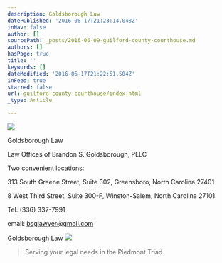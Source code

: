 ```yaml
---
description: Goldsborough Law
datePublished: '2016-06-17T21:23:14.048Z'
inNav: false
author: []
sourcePath: _posts/2016-06-09-guilford-county-courthouse.md
authors: []
hasPage: true
title: ''
keywords: []
dateModified: '2016-06-17T21:22:51.504Z'
inFeed: true
starred: false
url: guilford-county-courthouse/index.html
_type: Article

---
```

![](https://the-grid-user-content.s3-us-west-2.amazonaws.com/6bba34f7-6dd6-400e-8f0c-23dc0e58215f.jpg)

Goldsborough Law

Law Offices of Brandon S. Goldsborough, PLLC

Two convenient locations:

313 South Greene Street, Suite 302, Greensboro, North Carolina 27401

8 West Third Street, Suite 300-F, Winston-Salem, North Carolina 27101

Tel: (336) 337-7991

email: bsglawyer@gmail.com

Goldsborough Law
![](https://the-grid-user-content.s3-us-west-2.amazonaws.com/10d67748-29fc-4d00-8a34-828c324deaab.jpg)

> Serving your legal needs in the Piedmont Triad